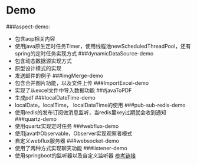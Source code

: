 # Demo
###aspect-demo:
* 包含aop相关内容
* 使用java原生定时任务Timer，使用线程池newScheduledThreadPool，还有spring的定时任务实现方式
###dynamicDataSource-demo
* 包含动态数据源实现方式
* 原型设计模式的实现
* 发送邮件的例子
###imgMerge-demo
* 包含合并图片功能，以及文件上传
###ImportExcel-demo
* 实现了从excel文件中导入数据功能
###javaToPDF
* 生成pdf
###localDateTime-demo
* localDate，localTime， localDataTime的使用
###pub-sub-redis-demo
* 使用redis的发布订阅做消息监听，当redis里key过期就会收到通知
###quartz-demo
* 使用quartz实现定时任务
###webflux-demo
* 使用java中Observable，Observer实现观察者模式
* 自定义webflux服务器
###websocket-demo
* 使用了两种方式实现聊天功能
###listener-demo
* 使用springboot的监听器以及自定义监听器    [参考链接](https://blog.csdn.net/heshengfu1211/article/details/107420725?utm_medium=distribute.pc_relevant.none-task-blog-baidujs_title-4&spm=1001.2101.3001.4242)